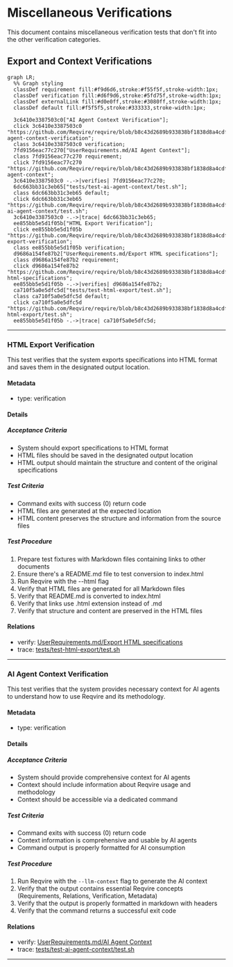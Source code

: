 # Miscellaneous Verifications

This document contains miscellaneous verification tests that don't fit into the other verification categories.

## Export and Context Verifications
```mermaid
graph LR;
  %% Graph styling
  classDef requirement fill:#f9d6d6,stroke:#f55f5f,stroke-width:1px;
  classDef verification fill:#d6f9d6,stroke:#5fd75f,stroke-width:1px;
  classDef externalLink fill:#d0e0ff,stroke:#3080ff,stroke-width:1px;
  classDef default fill:#f5f5f5,stroke:#333333,stroke-width:1px;

  3c6410e3387503c0["AI Agent Context Verification"];
  click 3c6410e3387503c0 "https://github.com/Reqvire/reqvire/blob/b8c43d2689b933838bf1838d8a4cdf3393c9014f/specifications/Verifications/Misc.md#ai-agent-context-verification";
  class 3c6410e3387503c0 verification;
  7fd9156eac77c270["UserRequirements.md/AI Agent Context"];
  class 7fd9156eac77c270 requirement;
  click 7fd9156eac77c270 "https://github.com/Reqvire/reqvire/blob/b8c43d2689b933838bf1838d8a4cdf3393c9014f/specifications/UserRequirements.md#ai-agent-context";
  3c6410e3387503c0 -.->|verifies| 7fd9156eac77c270;
  6dc663bb31c3eb65["tests/test-ai-agent-context/test.sh"];
  class 6dc663bb31c3eb65 default;
  click 6dc663bb31c3eb65 "https://github.com/Reqvire/reqvire/blob/b8c43d2689b933838bf1838d8a4cdf3393c9014f/tests/test-ai-agent-context/test.sh";
  3c6410e3387503c0 -.->|trace| 6dc663bb31c3eb65;
  ee855bb5e5d1f05b["HTML Export Verification"];
  click ee855bb5e5d1f05b "https://github.com/Reqvire/reqvire/blob/b8c43d2689b933838bf1838d8a4cdf3393c9014f/specifications/Verifications/Misc.md#html-export-verification";
  class ee855bb5e5d1f05b verification;
  d9686a154fe87b2["UserRequirements.md/Export HTML specifications"];
  class d9686a154fe87b2 requirement;
  click d9686a154fe87b2 "https://github.com/Reqvire/reqvire/blob/b8c43d2689b933838bf1838d8a4cdf3393c9014f/specifications/UserRequirements.md#export-html-specifications";
  ee855bb5e5d1f05b -.->|verifies| d9686a154fe87b2;
  ca710f5a0e5dfc5d["tests/test-html-export/test.sh"];
  class ca710f5a0e5dfc5d default;
  click ca710f5a0e5dfc5d "https://github.com/Reqvire/reqvire/blob/b8c43d2689b933838bf1838d8a4cdf3393c9014f/tests/test-html-export/test.sh";
  ee855bb5e5d1f05b -.->|trace| ca710f5a0e5dfc5d;
```

---

### HTML Export Verification

This test verifies that the system exports specifications into HTML format and saves them in the designated output location.

#### Metadata
  * type: verification

#### Details

##### Acceptance Criteria
- System should export specifications to HTML format
- HTML files should be saved in the designated output location
- HTML output should maintain the structure and content of the original specifications

##### Test Criteria
- Command exits with success (0) return code
- HTML files are generated at the expected location
- HTML content preserves the structure and information from the source files

##### Test Procedure
1. Prepare test fixtures with Markdown files containing links to other documents
2. Ensure there's a README.md file to test conversion to index.html
3. Run Reqvire with the --html flag
4. Verify that HTML files are generated for all Markdown files
5. Verify that README.md is converted to index.html
6. Verify that links use .html extension instead of .md
7. Verify that structure and content are preserved in the HTML files

#### Relations
  * verify: [UserRequirements.md/Export HTML specifications](../UserRequirements.md#export-html-specifications)
  * trace: [tests/test-html-export/test.sh](../../tests/test-html-export/test.sh)

---

### AI Agent Context Verification

This test verifies that the system provides necessary context for AI agents to understand how to use Reqvire and its methodology.

#### Metadata
  * type: verification

#### Details

##### Acceptance Criteria
- System should provide comprehensive context for AI agents
- Context should include information about Reqvire usage and methodology
- Context should be accessible via a dedicated command

##### Test Criteria
- Command exits with success (0) return code
- Context information is comprehensive and usable by AI agents
- Command output is properly formatted for AI consumption

##### Test Procedure
1. Run Reqvire with the `--llm-context` flag to generate the AI context
2. Verify that the output contains essential Reqvire concepts (Requirements, Relations, Verification, Metadata)
3. Verify that the output is properly formatted in markdown with headers
4. Verify that the command returns a successful exit code

#### Relations
  * verify: [UserRequirements.md/AI Agent Context](../UserRequirements.md#ai-agent-context)
  * trace: [tests/test-ai-agent-context/test.sh](../../tests/test-ai-agent-context/test.sh)

---